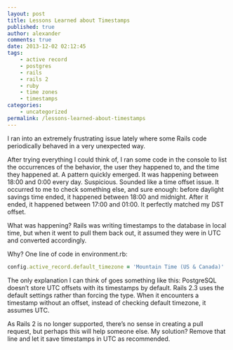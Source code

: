 ```yaml
---
layout: post
title: Lessons Learned about Timestamps
published: true
author: alexander
comments: true
date: 2013-12-02 02:12:45
tags:
    - active record
    - postgres
    - rails
    - rails 2
    - ruby
    - time zones
    - timestamps
categories:
    - uncategorized
permalink: /lessons-learned-about-timestamps
---
```

I ran into an extremely frustrating issue lately where some Rails code periodically behaved in a very unexpected way.

After trying everything I could think of, I ran some code in the console to list the occurrences of the behavior, the user they happened to, and the time they happened at. A pattern quickly emerged. It was happening between 18:00 and 0:00 every day. Suspicious. Sounded like a time offset issue. It occurred to me to check something else, and sure enough: before daylight savings time ended, it happened between 18:00 and midnight. After it ended, it happened between 17:00 and 01:00. It perfectly matched my DST offset.

What was happening? Rails was writing timestamps to the database in local time, but when it went to pull them back out, it assumed they were in UTC and converted accordingly.

Why? One line of code in environment.rb:

```ruby
config.active_record.default_timezone = 'Mountain Time (US & Canada)'
```

The only explanation I can think of goes something like this: PostgreSQL doesn&#8217;t store UTC offsets with its timestamps by default. Rails 2.3 uses the default settings rather than forcing the type. When it encounters a timestamp without an offset, instead of checking default timezone, it assumes UTC.

As Rails 2 is no longer supported, there&#8217;s no sense in creating a pull request, but perhaps this will help someone else. My solution? Remove that line and let it save timestamps in UTC as recommended.
